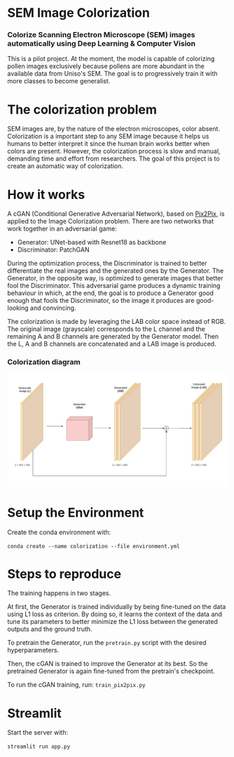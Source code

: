 # SEM Image Colorization
### Colorize Scanning Electron Microscope (SEM) images automatically using Deep Learning & Computer Vision

This is a pilot project. At the moment, the model is capable of colorizing pollen images exclusively because pollens are more abundant in the available data from Uniso's SEM. The goal is to progressively train it with more classes to become generalist.

# The colorization problem
SEM images are, by the nature of the electron microscopes, color absent. Colorization is a important step to any SEM image because it helps us humans to better interpret it since the human brain works better when colors are present. However, the colorization process is slow and manual, demanding time and effort from researchers. The goal of this project is to create an automatic way of colorization.

# How it works
A cGAN (Conditional Generative Adversarial Network), based on [Pix2Pix](https://arxiv.org/pdf/1611.07004), is applied to the Image Colorization problem.
There are two networks that work together in an adversarial game: 
* Generator: UNet-based with Resnet18 as backbone
* Discriminator: PatchGAN 

During the optimization process, the Discriminator is trained to better differentiate the real images and the generated ones by the Generator. The Generator, in the opposite way, is optimized to generate images that better fool the Discriminator. This adversarial game produces a dynamic training behaviour in which, at the end, the goal is to produce a Generator good enough that fools the Discriminator, so the image it produces are good-looking and convincing.

The colorization is made by leveraging the LAB color space instead of RGB. The original image (grayscale) corresponds to the L channel and the remaining A and B channels are generated by the Generator model. Then the L, A and B channels are concatenated and a LAB image is produced. 
  
### Colorization diagram
![Diagram](./colorization-diagram.png)

# Setup the Environment
Create the conda environment with:

`conda create --name colorization --file environment.yml`

# Steps to reproduce
The training happens in two stages. 

At first, the Generator is trained individually by being fine-tuned on the data using L1 loss as criterion. By doing so, it learns the context of the data and tune its parameters to better minimize the L1 loss between the generated outputs and the ground truth.

To pretrain the Generator, run the `pretrain.py` script with the desired hyperparameters. 

Then, the cGAN is trained to improve the Generator at its best. So the pretrained Generator is again fine-tuned from the pretrain's checkpoint.

To run the cGAN training, run:
`train_pix2pix.py`

# Streamlit
Start the server with:

`streamlit run app.py`
